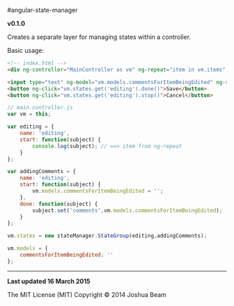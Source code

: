 #angular-state-manager

**v0.1.0**

Creates a separate layer for managing states within a controller.

Basic usage:
```html
<!-- index.html -->
<div ng-controller="MainController as vm" ng-repeat="item in vm.items" ng-click="vm.states.get('editing').start(item)">{{item.name}}</div>

<input type="text" ng-model="vm.models.commentsForItemBeingEdited" ng-show="vm.states.get('editing').isActive()">
<button ng-click="vm.states.get('editing').done()">Save</button>
<button ng-click="vm.states.get('editing').stop()">Cancel</button>
```

```javascript
// main.controller.js
var vm = this;

var editing = {
	name: 'editing',
	start: function(subject) {
		console.log(subject); // ==> item from ng-repeat
	}
};

var addingComments = {
	name: 'editing',
	start: function(subject) {
		vm.models.commentsForItemBeingEdited = '';
	},
	done: function(subject) {
		subject.set('comments',vm.models.commentsForItemBeingEdited);
	}
};

vm.states = new stateManager.StateGroup(editing,addingComments);

vm.models = {
	commentsForItemBeingEdited: ''
};
```

<hr>

**Last updated 16 March 2015**

The MIT License (MIT) Copyright &copy; 2014 Joshua Beam
